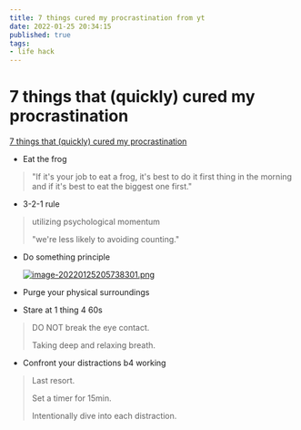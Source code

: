 ```yaml
---
title: 7 things cured my procrastination from yt
date: 2022-01-25 20:34:15
published: true
tags:
- life hack
---
```

# 7 things that (quickly) cured my procrastination

[7 things that (quickly) cured my procrastination](youtube.com/watch?v=7yLOth7SWAY&ab_channel=BetterIdeas)
* Eat the frog

> "If it's your job to eat a frog, it's best to do it first thing in the morning and if it's best to eat the  biggest one first."

* 3-2-1 rule 

> utilizing psychological momentum 
>
> "we're less likely to avoiding counting."

* Do something principle

  [![image-20220125205738301.png](https://i.postimg.cc/LXNDHj9Y/image-20220125205738301.png)](https://postimg.cc/JDHZxDBM)

* Purge your physical surroundings

* Stare at 1 thing 4 60s

> DO NOT break the eye contact.
>
> Taking deep and relaxing breath.
* Confront your distractions b4 working
> Last resort.
>
> Set a timer for 15min.
>
> Intentionally dive into each distraction.
